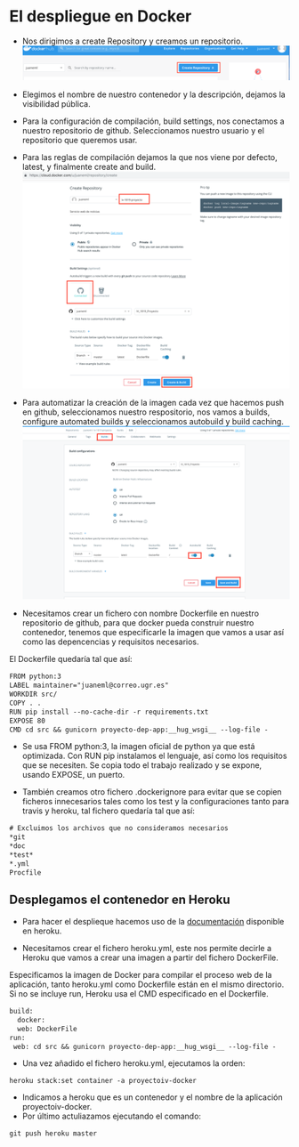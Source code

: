 # El despliegue en Docker

- Nos dirigimos a create Repository  y creamos un repositorio.
![create](https://github.com/juaneml/IV_1819_Proyecto/blob/master/doc/images/create_repository.png)
- Elegimos el nombre de nuestro contenedor y la descripción, dejamos la visibilidad pública.
- Para la configuración de compilación, build settings, nos conectamos a nuestro repositorio de github. Seleccionamos nuestro usuario y el repositorio que queremos usar.
- Para las reglas de compilación dejamos la que nos viene por defecto, latest, y finalmente create and build.
![docker_create](https://github.com/juaneml/IV_1819_Proyecto/blob/master/doc/images/docker_create.png)

- Para automatizar la creación de la imagen cada vez que hacemos push en github,
seleccionamos nuestro respositorio, nos vamos a builds, configure automated builds y seleccionamos autobuild y build caching.
![autobuild](https://github.com/juaneml/IV_1819_Proyecto/blob/master/doc/images/autobuild.png)

- Necesitamos crear un fichero con nombre Dockerfile en nuestro repositorio de github, para que docker pueda construir nuestro contenedor, tenemos que especificarle la imagen que vamos a usar así como las depencencias y requisitos necesarios.

El Dockerfile quedaría tal que así:

~~~~
FROM python:3
LABEL maintainer="juaneml@correo.ugr.es"
WORKDIR src/
COPY . .
RUN pip install --no-cache-dir -r requirements.txt
EXPOSE 80
CMD cd src && gunicorn proyecto-dep-app:__hug_wsgi__ --log-file -
~~~~


- Se usa FROM python:3, la imagen oficial de python ya que está optimizada. Con RUN pip instalamos el lenguaje, así como los requisitos que se necesiten. Se copia todo el trabajo realizado y se expone, usando EXPOSE, un puerto.

- También creamos otro fichero .dockerignore para evitar que se copien ficheros innecesarios tales como los test y la configuraciones tanto para travis y heroku, tal fichero quedaría tal que así:

~~~~
# Excluimos los archivos que no consideramos necesarios
*git
*doc
*test*
*.yml
Procfile
~~~~

## Desplegamos el contenedor en Heroku

- Para hacer el desplieque hacemos uso de la [documentación](https://devcenter.heroku.com/articles/build-docker-images-heroku-yml) disponible en heroku.

- Necesitamos crear el fichero heroku.yml, este nos permite decirle a Heroku que vamos a crear una imagen a partir del fichero DockerFile.

Especificamos la imagen de Docker para compilar el proceso web de la aplicación, tanto heroku.yml como Dockerfile están en el mismo directorio. Si no se incluye run, Heroku usa el CMD especificado en el Dockerfile.

~~~~
build:
  docker:
  web: DockerFile
run:
 web: cd src && gunicorn proyecto-dep-app:__hug_wsgi__ --log-file -
~~~~

- Una vez añadido el fichero heroku.yml, ejecutamos la orden:
~~~
heroku stack:set container -a proyectoiv-docker
~~~

- Indicamos a heroku que es un contenedor y el nombre de la aplicación proyectoiv-docker.
- Por último actuliazamos ejecutando el comando:
~~~
git push heroku master
~~~
